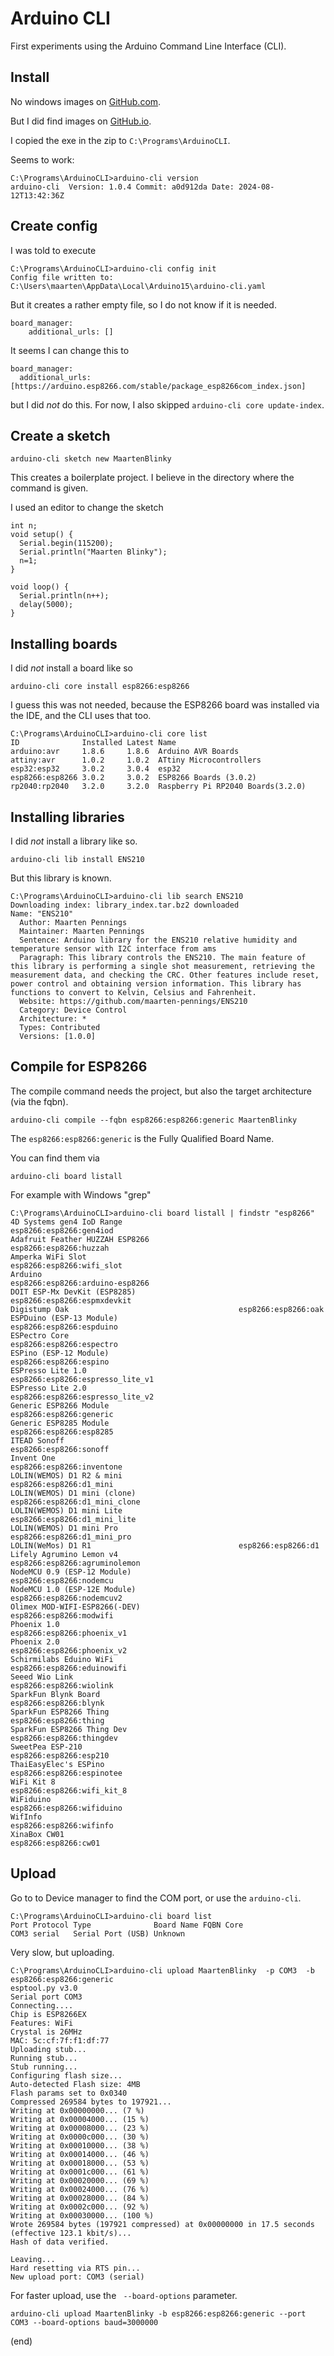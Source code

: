 # Arduino CLI

First experiments using the Arduino Command Line Interface (CLI).


## Install

No windows images on [GitHub.com](https://github.com/arduino/arduino-cli/releases).

But I did find images on [GitHub.io](https://arduino.github.io/arduino-cli/1.0/installation/#latest-release).

I copied the exe in the zip to `C:\Programs\ArduinoCLI`.

Seems to work:

```
C:\Programs\ArduinoCLI>arduino-cli version
arduino-cli  Version: 1.0.4 Commit: a0d912da Date: 2024-08-12T13:42:36Z
```


## Create config

I was told to execute

```
C:\Programs\ArduinoCLI>arduino-cli config init
Config file written to: C:\Users\maarten\AppData\Local\Arduino15\arduino-cli.yaml
```

But it creates a rather empty file, so I do not know if it is needed.

```
board_manager:
    additional_urls: []
```

It seems I can change this to

```
board_manager:
  additional_urls: [https://arduino.esp8266.com/stable/package_esp8266com_index.json]
```

but I did _not_ do this. For now, I also skipped `arduino-cli core update-index`.



## Create a sketch

```
arduino-cli sketch new MaartenBlinky
```

This creates a boilerplate project.
I believe in the directory where the command is given.

I used an editor to change the sketch

```
int n;
void setup() {
  Serial.begin(115200);
  Serial.println("Maarten Blinky");
  n=1;
}

void loop() {
  Serial.println(n++);
  delay(5000);
}
```


## Installing boards

I did _not_ install a board like so

```
arduino-cli core install esp8266:esp8266
```

I guess this was not needed, because the ESP8266 board was installed via the IDE, and the CLI uses that too.

```
C:\Programs\ArduinoCLI>arduino-cli core list
ID              Installed Latest Name
arduino:avr     1.8.6     1.8.6  Arduino AVR Boards
attiny:avr      1.0.2     1.0.2  ATtiny Microcontrollers
esp32:esp32     3.0.2     3.0.4  esp32
esp8266:esp8266 3.0.2     3.0.2  ESP8266 Boards (3.0.2)
rp2040:rp2040   3.2.0     3.2.0  Raspberry Pi RP2040 Boards(3.2.0)
```


## Installing libraries

I did _not_ install a library like so.

```
arduino-cli lib install ENS210
```

But this library is known.

```
C:\Programs\ArduinoCLI>arduino-cli lib search ENS210
Downloading index: library_index.tar.bz2 downloaded
Name: "ENS210"
  Author: Maarten Pennings
  Maintainer: Maarten Pennings
  Sentence: Arduino library for the ENS210 relative humidity and temperature sensor with I2C interface from ams
  Paragraph: This library controls the ENS210. The main feature of this library is performing a single shot measurement, retrieving the measurement data, and checking the CRC. Other features include reset, power control and obtaining version information. This library has functions to convert to Kelvin, Celsius and Fahrenheit.
  Website: https://github.com/maarten-pennings/ENS210
  Category: Device Control
  Architecture: *
  Types: Contributed
  Versions: [1.0.0]
```


## Compile for ESP8266

The compile command needs the project, but also the target architecture (via the fqbn).

```
arduino-cli compile --fqbn esp8266:esp8266:generic MaartenBlinky
```

The `esp8266:esp8266:generic` is the Fully Qualified Board Name.

You can find them via

```
arduino-cli board listall
```

For example with Windows "grep"

```
C:\Programs\ArduinoCLI>arduino-cli board listall | findstr "esp8266"
4D Systems gen4 IoD Range                          esp8266:esp8266:gen4iod
Adafruit Feather HUZZAH ESP8266                    esp8266:esp8266:huzzah
Amperka WiFi Slot                                  esp8266:esp8266:wifi_slot
Arduino                                            esp8266:esp8266:arduino-esp8266
DOIT ESP-Mx DevKit (ESP8285)                       esp8266:esp8266:espmxdevkit
Digistump Oak                                      esp8266:esp8266:oak
ESPDuino (ESP-13 Module)                           esp8266:esp8266:espduino
ESPectro Core                                      esp8266:esp8266:espectro
ESPino (ESP-12 Module)                             esp8266:esp8266:espino
ESPresso Lite 1.0                                  esp8266:esp8266:espresso_lite_v1
ESPresso Lite 2.0                                  esp8266:esp8266:espresso_lite_v2
Generic ESP8266 Module                             esp8266:esp8266:generic
Generic ESP8285 Module                             esp8266:esp8266:esp8285
ITEAD Sonoff                                       esp8266:esp8266:sonoff
Invent One                                         esp8266:esp8266:inventone
LOLIN(WEMOS) D1 R2 & mini                          esp8266:esp8266:d1_mini
LOLIN(WEMOS) D1 mini (clone)                       esp8266:esp8266:d1_mini_clone
LOLIN(WEMOS) D1 mini Lite                          esp8266:esp8266:d1_mini_lite
LOLIN(WEMOS) D1 mini Pro                           esp8266:esp8266:d1_mini_pro
LOLIN(WeMos) D1 R1                                 esp8266:esp8266:d1
Lifely Agrumino Lemon v4                           esp8266:esp8266:agruminolemon
NodeMCU 0.9 (ESP-12 Module)                        esp8266:esp8266:nodemcu
NodeMCU 1.0 (ESP-12E Module)                       esp8266:esp8266:nodemcuv2
Olimex MOD-WIFI-ESP8266(-DEV)                      esp8266:esp8266:modwifi
Phoenix 1.0                                        esp8266:esp8266:phoenix_v1
Phoenix 2.0                                        esp8266:esp8266:phoenix_v2
Schirmilabs Eduino WiFi                            esp8266:esp8266:eduinowifi
Seeed Wio Link                                     esp8266:esp8266:wiolink
SparkFun Blynk Board                               esp8266:esp8266:blynk
SparkFun ESP8266 Thing                             esp8266:esp8266:thing
SparkFun ESP8266 Thing Dev                         esp8266:esp8266:thingdev
SweetPea ESP-210                                   esp8266:esp8266:esp210
ThaiEasyElec's ESPino                              esp8266:esp8266:espinotee
WiFi Kit 8                                         esp8266:esp8266:wifi_kit_8
WiFiduino                                          esp8266:esp8266:wifiduino
WifInfo                                            esp8266:esp8266:wifinfo
XinaBox CW01                                       esp8266:esp8266:cw01
```



## Upload

Go to to Device manager to find the COM port, or use the `arduino-cli`.

```
C:\Programs\ArduinoCLI>arduino-cli board list
Port Protocol Type              Board Name FQBN Core
COM3 serial   Serial Port (USB) Unknown
```

Very slow, but uploading.

```
C:\Programs\ArduinoCLI>arduino-cli upload MaartenBlinky  -p COM3  -b esp8266:esp8266:generic
esptool.py v3.0
Serial port COM3
Connecting....
Chip is ESP8266EX
Features: WiFi
Crystal is 26MHz
MAC: 5c:cf:7f:f1:df:77
Uploading stub...
Running stub...
Stub running...
Configuring flash size...
Auto-detected Flash size: 4MB
Flash params set to 0x0340
Compressed 269584 bytes to 197921...
Writing at 0x00000000... (7 %)
Writing at 0x00004000... (15 %)
Writing at 0x00008000... (23 %)
Writing at 0x0000c000... (30 %)
Writing at 0x00010000... (38 %)
Writing at 0x00014000... (46 %)
Writing at 0x00018000... (53 %)
Writing at 0x0001c000... (61 %)
Writing at 0x00020000... (69 %)
Writing at 0x00024000... (76 %)
Writing at 0x00028000... (84 %)
Writing at 0x0002c000... (92 %)
Writing at 0x00030000... (100 %)
Wrote 269584 bytes (197921 compressed) at 0x00000000 in 17.5 seconds (effective 123.1 kbit/s)...
Hash of data verified.

Leaving...
Hard resetting via RTS pin...
New upload port: COM3 (serial)
```

For faster upload, use the ` --board-options` parameter.

```
arduino-cli upload MaartenBlinky -b esp8266:esp8266:generic --port COM3 --board-options baud=3000000
```

(end)
